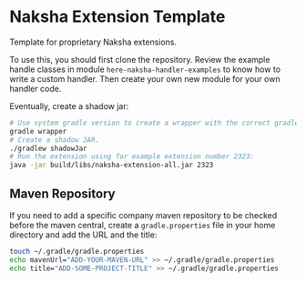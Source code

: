 # Naksha Extension Template

Template for proprietary Naksha extensions.

To use this, you should first clone the repository. Review the example handle classes in module 
`here-naksha-handler-examples` to know how to write a custom handler. Then create your own new 
module for your own handler code.

Eventually, create a shadow jar:

```bash
# Use system gradle version to create a wrapper with the correct gradle version.
gradle wrapper
# Create a shadow JAR.
./gradlew shadowJar
# Run the extension using for example extension number 2323:
java -jar build/libs/naksha-extension-all.jar 2323
```

## Maven Repository

If you need to add a specific company maven repository to be checked before the maven central, 
create a `gradle.properties` file in your home directory and add the URL and the title:

```bash
touch ~/.gradle/gradle.properties
echo mavenUrl="ADD-YOUR-MAVEN-URL" >> ~/.gradle/gradle.properties
echo title="ADD-SOME-PROJECT-TITLE" >> ~/.gradle/gradle.properties
```
